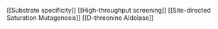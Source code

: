 [[Substrate specificity]]
[[High-throughput screening]]
[[Site-directed Saturation Mutagenesis]]
[[D-threonine Aldolase]]
